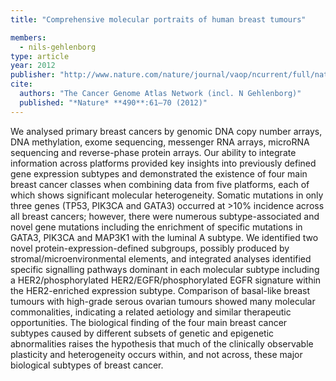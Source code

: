 ```yaml
---
title: "Comprehensive molecular portraits of human breast tumours"

members:
  - nils-gehlenborg
type: article
year: 2012
publisher: "http://www.nature.com/nature/journal/vaop/ncurrent/full/nature11412.html"
cite:
  authors: "The Cancer Genome Atlas Network (incl. N Gehlenborg)"
  published: "*Nature* **490**:61–70 (2012)"
---
```

We analysed primary breast cancers by genomic DNA copy number arrays, DNA methylation, exome sequencing, messenger RNA arrays, microRNA sequencing and reverse-phase protein arrays. Our ability to integrate information across platforms provided key insights into previously defined gene expression subtypes and demonstrated the existence of four main breast cancer classes when combining data from five platforms, each of which shows significant molecular heterogeneity. Somatic mutations in only three genes (TP53, PIK3CA and GATA3) occurred at >10% incidence across all breast cancers; however, there were numerous subtype-associated and novel gene mutations including the enrichment of specific mutations in GATA3, PIK3CA and MAP3K1 with the luminal A subtype. We identified two novel protein-expression-defined subgroups, possibly produced by stromal/microenvironmental elements, and integrated analyses identified specific signalling pathways dominant in each molecular subtype including a HER2/phosphorylated HER2/EGFR/phosphorylated EGFR signature within the HER2-enriched expression subtype. Comparison of basal-like breast tumours with high-grade serous ovarian tumours showed many molecular commonalities, indicating a related aetiology and similar therapeutic opportunities. The biological finding of the four main breast cancer subtypes caused by different subsets of genetic and epigenetic abnormalities raises the hypothesis that much of the clinically observable plasticity and heterogeneity occurs within, and not across, these major biological subtypes of breast cancer.